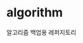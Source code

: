 # algorithm 

알고리즘 백업용 레퍼지토리
  
          
    
             
      
       
     
   
  
  
  
     
  
 
 
